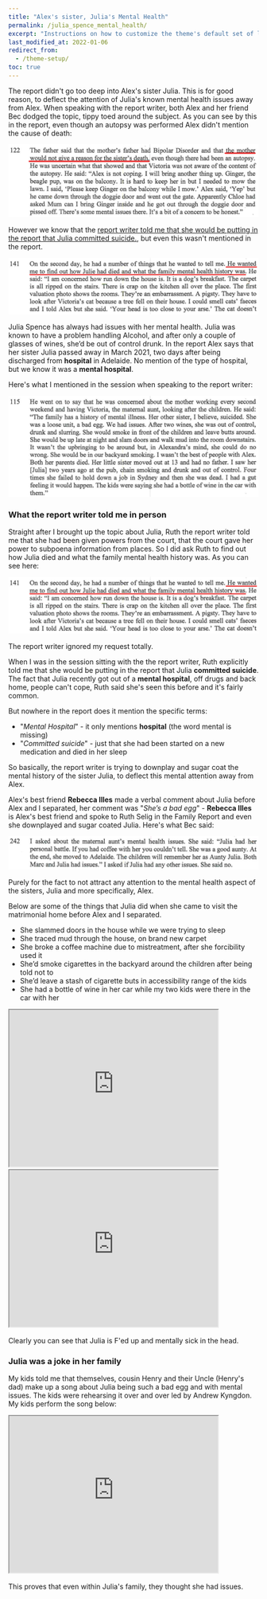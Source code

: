 ```yaml
---
title: "Alex's sister, Julia's Mental Health"
permalink: /julia_spence_mental_health/
excerpt: "Instructions on how to customize the theme's default set of layouts, includes, and stylesheets when using the Ruby Gem version."
last_modified_at: 2022-01-06
redirect_from:
  - /theme-setup/
toc: true
---
```


The report didn't go too deep into Alex's sister Julia. This is for good reason, to deflect the attention of Julia's known mental health issues away from Alex. When speaking with the report writer, both Alex and her friend Bec dodged the topic, tippy toed around the subject. As you can see by this in the report, even though an autopsy was performed Alex didn't mention the cause of death: 

![](../blobs/reportjulia/report_alex_hiding_julia_cause_of_death.png)

However we know that the [report writer told me that she would be putting in the report that Julia committed suicide.](/marcseparation/julia_spence_mental_health/#what-the-report-writer-told-me-in-person), but even this wasn't mentioned in the report. 

![](../blobs/reportjulia/report_marc_julia1.png)

Julia Spence has always had issues with her mental health. Julia was known to have a problem handling Alcohol, and after only a couple of glasses of wines, she’d be out of control drunk. In the report Alex says that her sister Julia passed away in March 2021, two days after being discharged from **hospital** in Adelaide. No mention of the type of hospital, but we know it was a **mental hospital**.

Here's what I mentioned in the session when speaking to the report writer:

![](../blobs/reportjulia/report_marc_about_julia.png)

### What the report writer told me in person

Straight after I brought up the topic about Julia, Ruth the report writer told me that she had been given powers from the court, that the court gave her power to subpoena information from places. So I did ask Ruth to find out how Julia died and what the family mental health history was. As you can see here:

![](../blobs/reportjulia/report_marc_julia1.png)

The report writer ignored my request totally.

When I was in the session sitting with the the report writer, Ruth explicitly told me that she would be putting in the report that Julia **committed suicide**. The fact that Julia recently got out of a **mental hospital**, off drugs and back home, people can't cope, Ruth said she's seen this before and it's fairly common. 

But nowhere in the report does it mention the specific terms:
- "*Mental Hospital*" - it only mentions **hospital** (the word mental is missing)
- "*Committed suicide*" - just that she had been started on a new medication and died in her sleep

So basically, the report writer is trying to downplay and sugar coat the mental history of the sister Julia, to deflect this mental attention away from Alex. 

Alex's best friend **Rebecca Illes** made a verbal comment about Julia before Alex and I separated, her comment was "*She’s a bad egg*" - **Rebecca Illes** is Alex's best friend and spoke to Ruth Selig in the Family Report and even she downplayed and sugar coated Julia. Here's what Bec said: 

![](../blobs/reportjulia/report_bec_julia1.png)

Purely for the fact to not attract any attention to the mental health aspect of the sisters, Julia and more specifically, Alex.

Below are some of the things that Julia did when she came to visit the matrimonial home before Alex and I separated. 

- She slammed doors in the house while we were trying to sleep
- She traced mud through the house, on brand new carpet
- She broke a coffee machine due to mistreatment, after she forcibility used it
- She’d smoke cigarettes in the backyard around the children after being told not to
- She’d leave a stash of cigarette buts in accessibility range of the kids
- She had a bottle of wine in her car while my two kids were there in the car with her


<iframe width="420" height="315"
    src="https://www.youtube.com/embed/zGeWNbt47RA?playlist=zGeWNbt47RA&loop=1&Version=3&autoplay=1&mute=1&showinfo=1&rel=0">
</iframe>

<br>

<iframe width="420" height="315"
    src="https://www.youtube.com/embed/0MGPuNncgLQ?playlist=0MGPuNncgLQ&loop=1&Version=3&autoplay=1&mute=1&showinfo=1&rel=0">
</iframe>

Clearly you can see that Julia is F'ed up and mentally sick in the head. 
### Julia was a joke in her family

My kids told me that themselves, cousin Henry and their Uncle (Henry's dad) make up a song about Julia being such a bad egg and with mental issues. The kids were rehearsing it over and over led by Andrew Kyngdon. My kids perform the song below:

<iframe width="420" height="315"
    src="https://www.youtube.com/embed/I_K9du6qQ-0?playlist=I_K9du6qQ-0&loop=1&Version=3&autoplay=1&mute=1&showinfo=1&rel=0">
</iframe>

This proves that even within Julia's family, they thought she had issues.